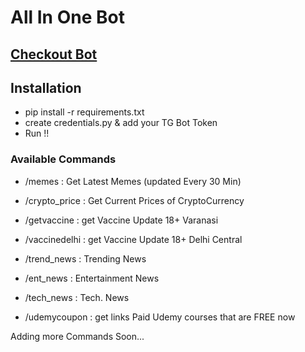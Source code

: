 # All In One Bot


## [Checkout Bot](https://t.me/MrCybergod_bot)

## Installation

* pip install -r requirements.txt
* create credentials.py & add your TG Bot Token
* Run !!


### Available Commands

* /memes  : Get Latest Memes (updated Every 30 Min)

* /crypto_price : Get Current Prices of CryptoCurrency 

* /getvaccine : get Vaccine Update 18+ Varanasi

* /vaccinedelhi : get Vaccine Update 18+ Delhi Central

* /trend_news : Trending News

* /ent_news : Entertainment News

* /tech_news : Tech. News

* /udemycoupon : get links Paid Udemy courses that are FREE now

Adding more Commands Soon...